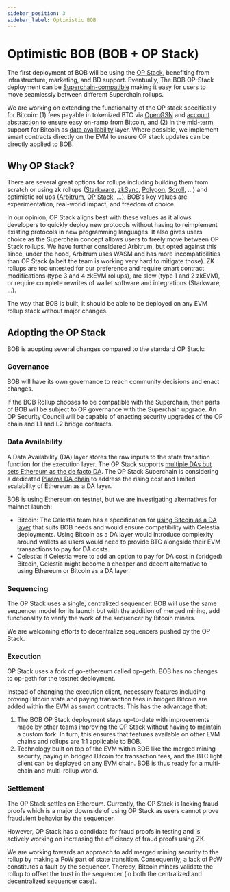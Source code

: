 ```yaml
---
sidebar_position: 3
sidebar_label: Optimistic BOB
---
```


# Optimistic BOB (BOB + OP Stack)

The first deployment of BOB will be using the [OP Stack](https://stack.optimism.io), benefiting from infrastructure, marketing, and BD support. Eventually, The BOB OP-Stack deployment can be [Superchain-compatible](https://www.optimism.io/superchain) making it easy for users to move seamlessly between different Superchain rollups.

We are working on extending the functionality of the OP stack specifically for Bitcoin: (1) fees payable in tokenized BTC via [OpenGSN](https://opengsn.org/) and [account abstraction](https://ethereum.org/en/roadmap/account-abstraction/) to ensure easy on-ramp from Bitcoin, and (2) in the mid-term, support for Bitcoin as [data availability](https://ethereum.org/en/developers/docs/data-availability/) layer. Where possible, we implement smart contracts directly on the EVM to ensure OP stack updates can be directly applied to BOB.

## Why OP Stack?

There are several great options for rollups including building them from scratch or using zk rollups ([Starkware](https://starkware.co/), [zkSync](https://zksync.io/), [Polygon](https://polygon.technology/polygon-zkevm), [Scroll](https://scroll.io/), ...) and optimistic rollups ([Arbitrum](https://arbitrum.io/), [OP Stack](https://docs.optimism.io/stack/getting-started), ...). BOB's key values are experimentation, real-world impact, and freedom of choice.

In our opinion, OP Stack aligns best with these values as it allows developers to quickly deploy new protocols without having to reimplement existing protocols in new programming languages. It also gives users choice as the Superchain concept allows users to freely move between OP Stack rollups. We have further considered Arbitrum, but opted against this since, under the hood, Arbitrum uses WASM and has more incompatibilities than OP Stack (albeit the team is working very hard to mitigate those). ZK rollups are too untested for our preference and require smart contract modifications (type 3 and 4 zkEVM rollups), are slow (type 1 and 2 zkEVM), or require complete rewrites of wallet software and integrations (Starkware, ...).

The way that BOB is built, it should be able to be deployed on any EVM rollup stack without major changes.

## Adopting the OP Stack

BOB is adopting several changes compared to the standard OP Stack:

### Governance

BOB will have its own governance to reach community decisions and enact changes.

If the BOB Rollup chooses to be compatible with the Superchain, then parts of BOB will be subject to OP governance with the Superchain upgrade. An OP Security Council will be capable of enacting security upgrades of the OP chain and L1 and L2 bridge contracts.

### Data Availability

A Data Availability (DA) layer stores the raw inputs to the state transition function for the execution layer. The OP Stack supports [multiple DAs but sets Ethereum as the de facto DA](https://stack.optimism.io/docs/understand/landscape/#data-availability). The OP Stack Superchain is considering a dedicated [Plasma DA chain](https://stack.optimism.io/docs/understand/explainer/#alt-data-availability-layer-plasma-protocol) to address the rising cost and limited scalability of Ethereum as a DA layer.

BOB is using Ethereum on testnet, but we are investigating alternatives for mainnet launch:

- Bitcoin: The Celestia team has a specification for [using Bitcoin as a DA layer](https://github.com/rollkit/bitcoin-da/blob/main/spec.md) that suits BOB needs and would ensure compatibility with Celestia deployments. Using Bitcoin as a DA layer would introduce complexity around wallets as users would need to provide BTC alongside their EVM transactions to pay for DA costs.
- Celestia: If Celestia were to add an option to pay for DA cost in (bridged) Bitcoin, Celestia might become a cheaper and decent alternative to using Ethereum or Bitcoin as a DA layer.

### Sequencing

The OP Stack uses a single, centralized sequencer. BOB will use the same sequencer model for its launch but with the addition of merged mining, add functionality to verify the work of the sequencer by Bitcoin miners.

We are welcoming efforts to decentralize sequencers pushed by the OP Stack.

### Execution

OP Stack uses a fork of go-ethereum called op-geth. BOB has no changes to op-geth for the testnet deployment.

Instead of changing the execution client, necessary features including proving Bitcoin state and paying transaction fees in bridged Bitcoin are added within the EVM as smart contracts. This has the advantage that:

1. The BOB OP Stack deployment stays up-to-date with improvements made by other teams improving the OP Stack without having to maintain a custom fork. In turn, this ensures that features available on other EVM chains and rollups are 1:1 applicable to BOB.
2. Technology built on top of the EVM within BOB like the merged mining security, paying in bridged Bitcoin for transaction fees, and the BTC light client can be deployed on any EVM chain. BOB is thus ready for a multi-chain and multi-rollup world.

### Settlement

The OP Stack settles on Ethereum. Currently, the OP Stack is lacking fraud proofs which is a major downside of using OP Stack as users cannot prove fraudulent behavior by the sequencer.

However, OP Stack has a candidate for fraud proofs in testing and is actively working on increasing the efficiency of fraud proofs using ZK.

We are working towards an approach to add merged mining security to the rollup by making a PoW part of state transition. Consequently, a lack of PoW constitutes a fault by the sequencer. Thereby, Bitcoin miners validate the rollup to offset the trust in the sequencer (in both the centralized and decentralized sequencer case).
